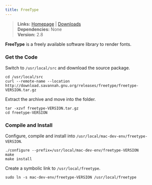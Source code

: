 ```yaml
---
title: FreeType
---
```


> **Links:** [Homepage](http://www.freetype.org/) | [Downloads](http://www.freetype.org/download.html)  
> **Dependencies:** None  
> **Version:** <span id="version">2.8</span>

**FreeType** is a freely available software library to render fonts.


### Get the Code

Switch to `/usr/local/src` and download the source package.

	cd /usr/local/src
	curl --remote-name --location http://download.savannah.gnu.org/releases/freetype/freetype-VERSION.tar.gz

Extract the archive and move into the folder.

	tar -xzvf freetype-VERSION.tar.gz
	cd freetype-VERSION


### Compile and Install

Configure, compile and install into `/usr/local/mac-dev-env/freetype-VERSION`.

	./configure --prefix=/usr/local/mac-dev-env/freetype-VERSION
	make
	make install

Create a symbolic link to `/usr/local/freetype`.

	sudo ln -s mac-dev-env/freetype-VERSION /usr/local/freetype
